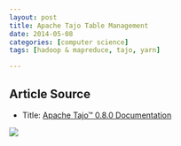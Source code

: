 ```yaml
---
layout: post
title: Apache Tajo Table Management
date: 2014-05-08
categories: [computer science]
tags: [hadoop & mapreduce, tajo, yarn]

---
```


## Article Source
* Title: [Apache Tajo™ 0.8.0 Documentation](http://tajo.apache.org/docs/0.8.0/table_management.html)

[![](http://sungsoo.github.com/images/tajo-documentation.png)](http://sungsoo.github.com/images/tajo-documentation.png)


